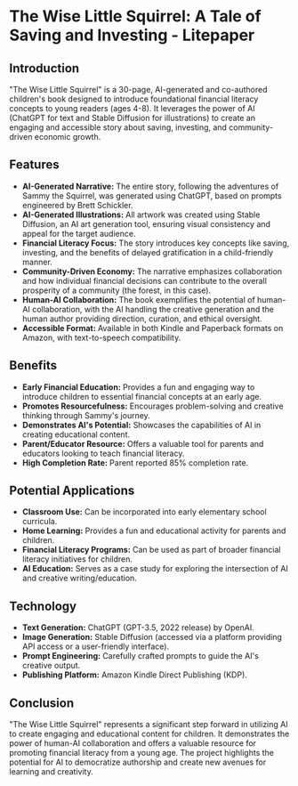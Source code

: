 # The Wise Little Squirrel: A Tale of Saving and Investing - Litepaper

## Introduction

"The Wise Little Squirrel" is a 30-page, AI-generated and co-authored children's book designed to introduce foundational financial literacy concepts to young readers (ages 4-8). It leverages the power of AI (ChatGPT for text and Stable Diffusion for illustrations) to create an engaging and accessible story about saving, investing, and community-driven economic growth.

## Features

- **AI-Generated Narrative:** The entire story, following the adventures of Sammy the Squirrel, was generated using ChatGPT, based on prompts engineered by Brett Schickler.
- **AI-Generated Illustrations:** All artwork was created using Stable Diffusion, an AI art generation tool, ensuring visual consistency and appeal for the target audience.
- **Financial Literacy Focus:** The story introduces key concepts like saving, investing, and the benefits of delayed gratification in a child-friendly manner.
- **Community-Driven Economy:** The narrative emphasizes collaboration and how individual financial decisions can contribute to the overall prosperity of a community (the forest, in this case).
- **Human-AI Collaboration:** The book exemplifies the potential of human-AI collaboration, with the AI handling the creative generation and the human author providing direction, curation, and ethical oversight.
- **Accessible Format:** Available in both Kindle and Paperback formats on Amazon, with text-to-speech compatibility.

## Benefits

- **Early Financial Education:** Provides a fun and engaging way to introduce children to essential financial concepts at an early age.
- **Promotes Resourcefulness:** Encourages problem-solving and creative thinking through Sammy's journey.
- **Demonstrates AI's Potential:** Showcases the capabilities of AI in creating educational content.
- **Parent/Educator Resource:** Offers a valuable tool for parents and educators looking to teach financial literacy.
- **High Completion Rate:** Parent reported 85% completion rate.

## Potential Applications

- **Classroom Use:** Can be incorporated into early elementary school curricula.
- **Home Learning:** Provides a fun and educational activity for parents and children.
- **Financial Literacy Programs:** Can be used as part of broader financial literacy initiatives for children.
- **AI Education:** Serves as a case study for exploring the intersection of AI and creative writing/education.

## Technology

- **Text Generation:** ChatGPT (GPT-3.5, 2022 release) by OpenAI.
- **Image Generation:** Stable Diffusion (accessed via a platform providing API access or a user-friendly interface).
- **Prompt Engineering:** Carefully crafted prompts to guide the AI's creative output.
- **Publishing Platform:** Amazon Kindle Direct Publishing (KDP).

## Conclusion

"The Wise Little Squirrel" represents a significant step forward in utilizing AI to create engaging and educational content for children. It demonstrates the power of human-AI collaboration and offers a valuable resource for promoting financial literacy from a young age. The project highlights the potential for AI to democratize authorship and create new avenues for learning and creativity.
